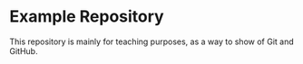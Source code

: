 # Example Repository

This repository is mainly for teaching purposes, as a way to show of Git and GitHub.